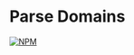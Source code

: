 <!--
 Copyright (c) 2022 Anthony Mugendi
 
 This software is released under the MIT License.
 https://opensource.org/licenses/MIT
-->

# Parse Domains
[![NPM](https://nodei.co/npm/parse-domains.png?downloads=true&downloadRank=true)](https://nodei.co/npm/parse-domains/)

